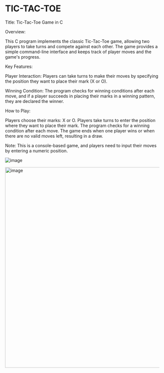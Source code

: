 # TIC-TAC-TOE

Title: Tic-Tac-Toe Game in C 

Overview:

This C program implements the classic Tic-Tac-Toe game, allowing two players to take turns and compete against each other. The game provides a simple command-line interface and keeps track of player moves and the game's progress.

Key Features:

Player Interaction: Players can take turns to make their moves by specifying the position they want to place their mark (X or O).

Winning Condition: The program checks for winning conditions after each move, and if a player succeeds in placing their marks in a winning pattern, they are declared the winner.

How to Play:

Players choose their marks: X or O.
Players take turns to enter the position where they want to place their mark.
The program checks for a winning condition after each move.
The game ends when one player wins or when there are no valid moves left, resulting in a draw.

Note: This is a console-based game, and players need to input their moves by entering a numeric position.

![image](https://github.com/shukla307/TIC-TAC-TOE/assets/78009394/15b68e17-08eb-4a81-9c23-375160a0b286)

<img width="652" alt="image" src="https://github.com/shukla307/TIC-TAC-TOE/assets/78009394/e2d60faa-5cc8-48ec-b56f-1d046a8307bd">













